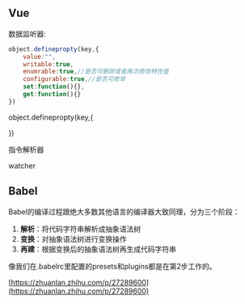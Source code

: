 ## Vue

数据监听器:

```js
object.definepropty(key,{
    value:"",
    writable:true,
    enumrable:true,//是否可删除或者再次修改特性值
    configurable:true,//是否可枚举
    set:function(){},
    get:function(){}
})
```

object.definepropty\(key,{

}\)

指令解析器

watcher

## Babel

Babel的编译过程跟绝大多数其他语言的编译器大致同理，分为三个阶段：

1. **解析**：将代码字符串解析成抽象语法树
2. **变换**：对抽象语法树进行变换操作
3. **再建**：根据变换后的抽象语法树再生成代码字符串

像我们在.babelrc里配置的presets和plugins都是在第2步工作的。

[https://zhuanlan.zhihu.com/p/27289600](https://zhuanlan.zhihu.com/p/27289600)

